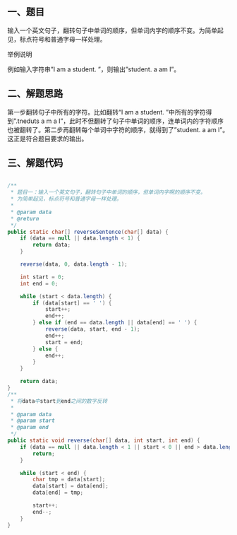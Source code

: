 ## 一、题目

输入一个英文句子，翻转句子中单词的顺序，但单词内字的顺序不变。为简单起见，标点符号和普通字母一样处理。

举例说明

例如输入字符串”I am a student. ”，则输出”student. a am I”。

## 二、解题思路

第一步翻转句子中所有的字符。比如翻转“I am a student. ”中所有的字符得到”.tneduts a m a I”，此时不但翻转了句子中单词的顺序，连单词内的字符顺序也被翻转了。第二步再翻转每个单词中字符的顺序，就得到了”student. a am I”。这正是符合题目要求的输出。

## 三、解题代码

```java

/**
 * 题目一：输入一个英文句子，翻转句子中单词的顺序，但单词内字啊的顺序不变。
 * 为简单起见，标点符号和普通字母一样处理。
 *
 * @param data
 * @return
 */
public static char[] reverseSentence(char[] data) {
    if (data == null || data.length < 1) {
        return data;
    }

    reverse(data, 0, data.length - 1);

    int start = 0;
    int end = 0;

    while (start < data.length) {
        if (data[start] == ' ') {
            start++;
            end++;
        } else if (end == data.length || data[end] == ' ') {
            reverse(data, start, end - 1);
            end++;
            start = end;
        } else {
            end++;
        }
    }

    return data;
}
/**
 * 将data中start到end之间的数字反转
 *
 * @param data
 * @param start
 * @param end
 */
public static void reverse(char[] data, int start, int end) {
    if (data == null || data.length < 1 || start < 0 || end > data.length || start > end) {
        return;
    }

    while (start < end) {
        char tmp = data[start];
        data[start] = data[end];
        data[end] = tmp;

        start++;
        end--;
    }
}
```

